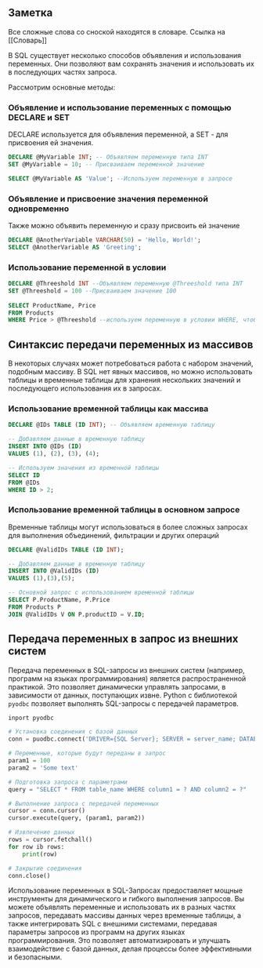 ## Заметка
Все сложные слова со сноской находятся в словаре. Ссылка на [[Словарь]]

В SQL существует несколько способов объявления и использования переменных. Они позволяют вам сохранять значения и использовать их в последующих частях запроса. 

Рассмотрим основные методы:
### Объявление и использование переменных с помощью DECLARE и SET
DECLARE используется для объявления переменной, а SET - для присвоения ей значения.
```SQL
DECLARE @MyVariable INT; -- Объявляем переменную типа INT
SET @MyVariable = 10; -- Присваиваем переменной значение

SELECT @MyVariable AS 'Value'; --Используем переменную в запросе
```
### Объявление и присвоение значения переменной одновременно
Также можно объявить переменную и сразу присвоить ей значение
```SQL
DECLARE @AnotherVariable VARCHAR(50) = 'Hello, World!';
SELECT @AnotherVariable AS 'Greeting';
```
### Использование переменной в условии
```SQL
DECLARE @Threeshold INT --Объявляем переменную @Threeshold типа INT
SET @Threeshold = 100 --Присваиваем значение 100
 
SELECT ProductName, Price
FROM Products
WHERE Price > @Threeshold --используем переменную в условии WHERE, чтобы выбрать товары, цена которых выше уазанного порога.
```

## Синтаксис передачи переменных из массивов
В некоторых случаях может потребоваться работа с набором значений, подобным массиву. В SQL нет явных массивов, но можно использовать таблицы и временные таблицы для хранения нескольких значений и последующего использования их в запросах.
### Использование временной таблицы как массива
```SQL
DECLARE @IDs TABLE (ID INT); -- Объявляем временную таблицу

-- Добавляем данные в временную таблицу
INSERT INTO @IDs (ID)
VALUES (1), (2), (3), (4);

-- Используем значения из временной таблицы
SELECT ID
FROM @IDs
WHERE ID > 2;
```

### Использование временной таблицы в основном запросе
Временные таблицы могут использоваться в более сложных запросах для выполнения объединений, фильтрации и других операций
```SQL
DECLARE @ValidIDs TABLE (ID INT);

-- Добавляем данные в временную таблицу
INSERT INTO @ValidIDs (ID)
VALUES (1),(3),(5);

-- Оcновной запрос с использованием временной таблицы
SELECT P.ProductName, P.Price
FROM Products P
JOIN @ValidIDs V ON P.productID = V.ID;
```
## Передача переменных в запрос из внешних систем 
Передача переменных в SQL-запросы из внешних систем (например, программ на языках программирования) является распространенной практикой. Это позволяет динамически управлять запросами, в зависимости от данных, поступающих извне.
Python с библиотекой `pyodbc` позволяет выполнять SQL-запросы с передачей параметров.
```python
inport pyodbc

# Установка соединения с базой данных
conn = puodbc.connect('DRIVER={SQL Server}; SERVER = server_name; DATABASE=db_name;UID=user;PWD=password')

# Переменные, которые будут переданы в запрос
param1 = 100
param2 = 'Some text'

# Подготовка запроса с параметрами
query = "SELECT * FROM table_name WHERE column1 = ? AND column2 = ?"

# Выполнение запроса с передачей переменных
cursor = conn.cursor()
cursor.execute(query, (param1, param2))

# Извлечение данных
rows = cursor.fetchall()
for row ib rows:
	print(row)

# Закрытие соединения
conn.close()
```
Использование переменных в SQL-Запросах предоставляет мощные инструменты для динамического и гибкого выполнения запросов. Вы можете объявлять переменные и использовать их в разных частях запросов, передавать массивы данных через временные таблицы, а также интегрировать SQL с внешними системами, передавая параметры запросов из программ на других языках программирования. Это позволяет автоматизировать и улучшать взаимодействие с базой данных, делая процессы более эффективными и безопасными.


